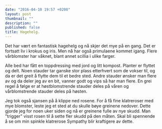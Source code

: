 ```yaml
---
date: "2016-04-10 19:57 +0200"
layout: post
thumbnail: ""
description: ""
published: false
title: Hagehelg.
---
```



Det har vært en fantastisk hagehelg og nå skjer det mye på en gang. 
Det er fortsatt liv i krokus og iris. Men nå har også primulaene kommet igang. Flere vårblomster har våknet, blant annet scillia i ulike farger. 

Alle bed har fått en toppdressing med jord og litt kompost. Planter er flyttet og delt. Noen stauder tar ganske stor plass etterhvert som de vokser til, og da er det greit å flytte dem til et bedre sted. Andre stauder ønsker man flere av og da deler jeg av en bit, vanner godt og vips så har man flere. En grei regel å følge er at høstblomstrende stauder deles på våren og vårblomstrende stauder deles på høsten.

Jeg tok også sjansen på å klippe ned rosene. For å få fine klatreroser med mye blomster, leste jeg et sted at du skulle bøye greinene nedover. Dette gjorde jeg for noen uker siden og nå er greinene fulle av nye skudd. Man "trigger" visst rosen til å sette fler skudd på den måten. Skal bli spennende å se om min spinkle klatrerose Sympathy blir kraftigere av dette.  

